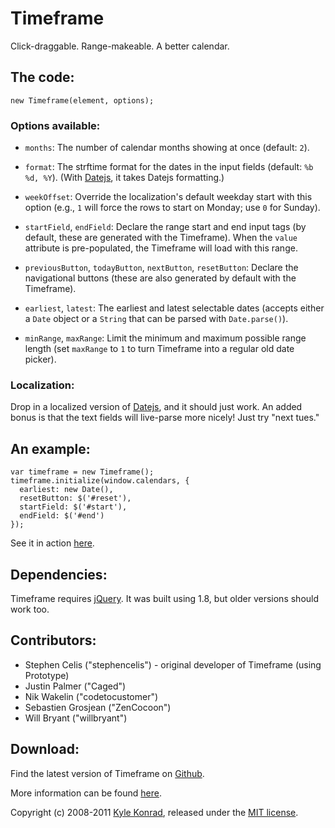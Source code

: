 Timeframe
=========

Click-draggable. Range-makeable. A better calendar.


The code:
---------

    new Timeframe(element, options);


### Options available:

* `months`:
  The number of calendar months showing at once (default: `2`).

* `format`:
  The strftime format for the dates in the input fields (default:
  `%b %d, %Y`). (With [Datejs](http://datejs.com), it takes Datejs
  formatting.)

* `weekOffset`:
  Override the localization's default weekday start with this option (e.g.,
  `1` will force the rows to start on Monday; use `0` for Sunday).

* `startField`, `endField`:
  Declare the range start and end input tags (by default, these are generated
  with the Timeframe). When the `value` attribute is pre-populated, the
  Timeframe will load with this range.

* `previousButton`, `todayButton`, `nextButton`, `resetButton`:
  Declare the navigational buttons (these are also generated by default with
  the Timeframe).

* `earliest`, `latest`:
  The earliest and latest selectable dates (accepts either a `Date` object or
  a `String` that can be parsed with `Date.parse()`).

* `minRange`, `maxRange`:
  Limit the minimum and maximum possible range length (set `maxRange` to `1` to turn Timeframe into a regular old date picker).


### Localization:

Drop in a localized version of [Datejs](http://datejs.com), and it should just
work. An added bonus is that the text fields will live-parse more nicely! Just
try "next tues."


An example:
-----------

    var timeframe = new Timeframe();
    timeframe.initialize(window.calendars, {
      earliest: new Date(),
      resetButton: $('#reset'),
      startField: $('#start'),
      endField: $('#end')
    });

See it in action 
[here](http://kylekonrad.com/timeframe#example_information).

Dependencies:
-------------

Timeframe requires [jQuery](http://jquery.com). It was built using 1.8, but older versions should work too.


Contributors:
-------------

* Stephen Celis ("stephencelis") - original developer of Timeframe (using Prototype)
* Justin Palmer ("Caged")
* Nik Wakelin ("codetocustomer")
* Sebastien Grosjean ("ZenCocoon")
* Will Bryant ("willbryant")


Download:
---------

Find the latest version of Timeframe on
[Github](http://github.com/ktkonrad/timeframe).

More information can be found
[here](http://kylekonrad.com/timeframe).


Copyright (c) 2008-2011 [Kyle Konrad](http://kylekonrad.com), released under
the [MIT license](http://en.wikipedia.org/wiki/Mit_license).